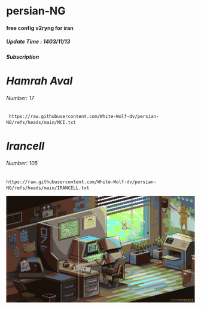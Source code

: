 # persian-NG

#### free config v2ryng for iran


<h5>Update Time : 1403/11/13</h5>

##### Subscription

  # *****Hamrah Aval*****

<h6>Number: 17 </h6>

     https://raw.githubusercontent.com/White-Wolf-dv/persian-NG/refs/heads/main/MCI.txt

# *****Irancell*****

<h6>Number: 105 </h6>

    https://raw.githubusercontent.com/White-Wolf-dv/persian-NG/refs/heads/main/IRANCELL.txt

<p align="center">
<img  src="https://github.com/White-Wolf-dv/White-Wolf-dv/blob/main/14.gif">
</p>
